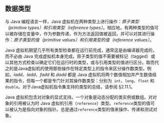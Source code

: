 ## 数据类型

与 Java 编程语言一样，Java 虚拟机在两种类型上进行操作：*原子类型（primitive types）*和*引用类型（reference types）*。相应地，有两种类型的值可以被存储在变量中，作为参数传递，作为方法返回值被返回，并可以对其进行操作：*原子类型的值（primitive values）*和*引用类型的值（reference values）*。

Java 虚拟机期望几乎所有类型检查都在运行前完成，通常这是由编译器完成的，而不必由 Java 完成虚拟机本身完成。原子类型的值不需要被标记（tagged）或以其他方式检查以确定它们在运行时的类型，或与引用类型的值进行区分。取而代之的是Java虚拟机的使用那些操作在特定类型上的指令来区分操作数类型。例如，*iadd*、*ladd*、*fadd* 和 *dadd* 都是 Java 虚拟机将两个数值相加并产生数值结果的指令，但每一个都是专门针对其操作数类型：分别为` int`、`long`、`float` 和 `double`。对于Java虚拟机指令集支持的类型的总结，请参阅 §2.11.1。

Java 虚拟机包含对对象的显式支持。一个对象是动态分配的类实例或数组。对对象的引用被认为时 Java 虚拟机引用（`reference`）类型。`reference`类型的值可以被认为是指向对象的指针。总是通过`reference`类型的值来操作、传递和测试对象。
